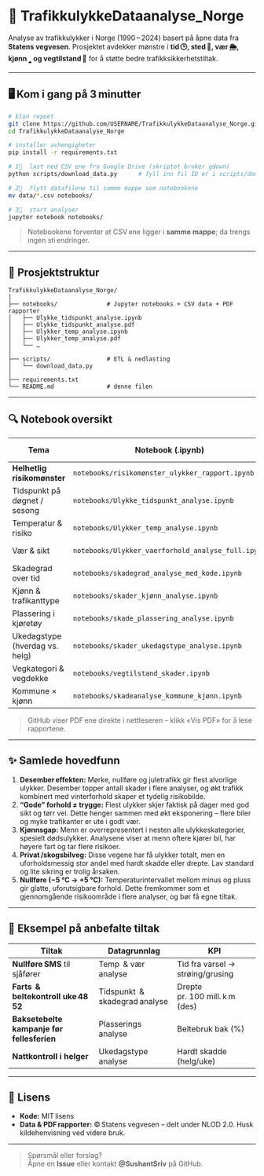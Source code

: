 # 🚗 TrafikkulykkeDataanalyse\_Norge

Analyse av trafikkulykker i Norge (1990 – 2024) basert på åpne data fra **Statens vegvesen**. Prosjektet avdekker mønstre i **tid 🕒, sted 📍, vær 🌦, kjønn 🢑 og vegtilstand 🚣** for å støtte bedre trafikksikkerhetstiltak.

---

## 🖥 Kom i gang på 3 minutter

```bash
# klon repoet
git clone https://github.com/USERNAME/TrafikkulykkeDataanalyse_Norge.git
cd TrafikkulykkeDataanalyse_Norge

# installer avhengigheter
pip install -r requirements.txt

# 1⃣  last ned CSV ene fra Google Drive (skriptet bruker gdown)
python scripts/download_data.py      # fyll inn fil ID er i scripts/download_data.py

# 2⃣  flytt datafilene til samme mappe som notebookene
mv data/*.csv notebooks/

# 3⃣  start analyser
jupyter notebook notebooks/
```

> Notebookene forventer at CSV ene ligger i **samme mappe**; da trengs ingen sti endringer.

---

## 📂 Prosjektstruktur

```
TrafikkulykkeDataanalyse_Norge/
│
├── notebooks/              # Jupyter notebooks + CSV data + PDF rapporter
│   ├── Ulykke_tidspunkt_analyse.ipynb
│   ├── Ulykke_tidspunkt_analyse.pdf
│   ├── Ulykker_temp_analyse.ipynb
│   ├── Ulykker_temp_analyse.pdf
│   └── …
│
├── scripts/                # ETL & nedlasting
│   └── download_data.py
│
├── requirements.txt
└── README.md               # denne filen
```

---

## 🔍 Notebook oversikt

| Tema                           | Notebook (.ipynb)                                  | PDF rapport                                               |
| ------------------------------ | -------------------------------------------------- | --------------------------------------------------------- |
| **Helhetlig risikomønster**    | `notebooks/risikomønster_ulykker_rapport.ipynb`    | [Vis PDF](notebooks/risikomønster_ulykker_rapport.pdf)    |
| Tidspunkt på døgnet / sesong   | `notebooks/Ulykke_tidspunkt_analyse.ipynb`         | [Vis PDF](notebooks/Ulykke_tidspunkt_analyse.pdf)         |
| Temperatur & risiko            | `notebooks/Ulykker_temp_analyse.ipynb`             | [Vis PDF](notebooks/Ulykker_temp_analyse.pdf)             |
| Vær & sikt                     | `notebooks/Ulykker_vaerforhold_analyse_full.ipynb` | [Vis PDF](notebooks/Ulykker_vaerforhold_analyse_full.pdf) |
| Skadegrad over tid             | `notebooks/skadegrad_analyse_med_kode.ipynb`       | [Vis PDF](notebooks/skadegrad_analyse_med_kode.pdf)       |
| Kjønn & trafikanttype          | `notebooks/skader_kjønn_analyse.ipynb`             | [Vis PDF](notebooks/skader_kjønn_analyse.pdf)             |
| Plassering i kjøretøy          | `notebooks/skade_plassering_analyse.ipynb`         | [Vis PDF](notebooks/skade_plassering_analyse.pdf)         |
| Ukedagstype (hverdag vs. helg) | `notebooks/skader_ukedagstype_analyse.ipynb`       | [Vis PDF](notebooks/skader_ukedagstype_analyse.pdf)       |
| Vegkategori & vegdekke         | `notebooks/vegtilstand_skader.ipynb`               | [Vis PDF](notebooks/vegtilstand_skader.pdf)               |
| Kommune × kjønn                | `notebooks/skadeanalyse_kommune_kjønn.ipynb`       | [Vis PDF](notebooks/skadeanalyse_kommune_kjønn.pdf)       |

> GitHub viser PDF ene direkte i nettleseren – klikk «Vis PDF» for å lese rapportene.

---

## ✨ Samlede hovedfunn

1. **Desember effekten:** Mørke, nullføre og juletrafikk gir flest alvorlige ulykker. Desember topper antall skader i flere analyser, og økt trafikk kombinert med vinterforhold skaper et tydelig risikobilde.
2. **“Gode” forhold ≠ trygge:** Flest ulykker skjer faktisk på dager med god sikt og tørr vei. Dette henger sammen med økt eksponering – flere biler og myke trafikanter er ute i godt vær.
3. **Kjønnsgap:** Menn er overrepresentert i nesten alle ulykkeskategorier, spesielt dødsulykker. Analysene viser at menn oftere kjører bil, har høyere fart og tar flere risikoer.
4. **Privat /skogsbilveg:** Disse vegene har få ulykker totalt, men en uforholdsmessig stor andel med hardt skadde eller drepte. Lav standard og lite sikring er trolig årsaken.
5. **Nullføre (−5 °C → +5 °C):** Temperaturintervallet mellom minus og pluss gir glatte, uforutsigbare forhold. Dette fremkommer som et gjennomgående risikoområde i flere analyser, og bør få egne tiltak.

---

## 🌟 Eksempel på anbefalte tiltak

| Tiltak                                     | Datagrunnlag                   | KPI                              |
| ------------------------------------------ | ------------------------------ | -------------------------------- |
| **Nullføre SMS** til sjåfører              | Temp  & vær analyse            | Tid fra varsel → strøing/grusing |
| **Farts  & beltekontroll uke 48 52**       | Tidspunkt  & skadegrad analyse | Drepte pr. 100 mill. k m (des)    |
| **Baksetebelte kampanje før fellesferien** | Plasserings analyse            | Beltebruk bak (%)                |
| **Nattkontroll i helger**                  | Ukedagstype analyse            | Hardt skadde (helg/uke)          |

---

## 📜 Lisens

- **Kode:** MIT lisens
- **Data & PDF rapporter:** © Statens vegvesen – delt under NLOD 2.0. Husk kildehenvisning ved videre bruk.

---

> Spørsmål eller forslag?\
> Åpne en **Issue** eller kontakt **@SushantSriv** på GitHub.


